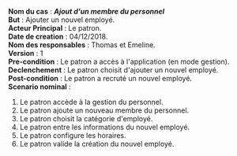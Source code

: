 **Nom du cas** : ***Ajout d'un membre du personnel***  
**But** : Ajouter un nouvel employé.  
**Acteur Principal** : Le patron.  
**Date de creation** : 04/12/2018.  
**Nom des responsables** : Thomas et Emeline.  
**Version** : 1  
**Pre-condition** : Le patron a accès à l'application (en mode gestion).  
**Declenchement** : Le patron choisit d'ajouter un nouvel employé.  
**Post-condition** : Le patron a recruté un nouvel employé.  
**Scenario nominal** :   
 1. Le patron accède à la gestion du personnel.
 2. Le patron ajoute un nouveau membre du personnel.
 3. Le patron choisit la catégorie d'employé.
 4. Le patron entre les informations du nouvel employé.
 5. Le patron configure les horaires.
 6. Le patron valide la création du nouvel employé.

